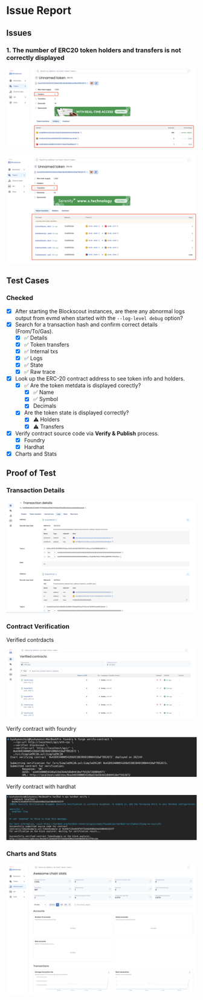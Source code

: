 # Issue Report

## Issues

### 1. The number of ERC20 token holders and transfers is not correctly displayed

![erc20_holders](./assets/erc20_holders.png)

![erc20_transfers](./assets/erc20_transfers.png)

## Test Cases

### Checked

- [x] After starting the Blockscout instances, are there any abnormal logs output from evmd when started with the `--log-level debug` option?
- [x] Search for a transaction hash and confirm correct details (From/To/Gas).
  - [x] ✅ Details
  - [x] ✅ Token transfers
  - [x] ✅ Internal txs
  - [x] ✅ Logs
  - [x] ✅ State
  - [x] ✅ Raw trace
- [x] Look up the ERC-20 contract address to see token info and holders.
  - [x] ✅ Are the token metdata is displayed corectly?
    - [x] ✅ Name
    - [x] ✅ Symbol
    - [x] Decimals
  - [x] Are the token state is displayed correctly?
    - [x] ⚠️ Holders
    - [x] ⚠️ Transfers
- [x] Verify contract source code via **Verify & Publish** process.
  - [x] Foundry
  - [x] Hardhat
- [x] Charts and Stats

## Proof of Test

### Transaction Details

![tx_details](./assets/tx_details.png)

### Contract Verification

Verified contrdacts

![verified_contracts](./assets/verified_contracts.png)

Verify contract with foundry

![verify_foundry](./assets/verify_foundry.png)

Verify contract with hardhat

![verify_hardhat](./assets/verify_hardhat.png)

### Charts and Stats

![charts_and_stats](./assets/charts_and_stats.png)